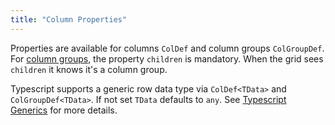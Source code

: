 ```yaml
---
title: "Column Properties"
---
```


Properties are available for columns `ColDef` and column groups `ColGroupDef`. For [column groups](#reference-columnGroups), the property `children` is mandatory. When the grid sees `children` it knows it's a column group.

Typescript supports a generic row data type via `ColDef<TData>` and `ColGroupDef<TData>`. If not set `TData` defaults to `any`.  See [Typescript Generics](/typescript-generics) for more details.

<api-documentation source='properties.json'></api-documentation>
